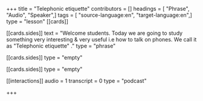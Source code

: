 +++
title = "Telephonic etiquette"
contributors = []
headings = [ "Phrase", "Audio", "Speaker",]
tags = [ "source-language:en", "target-language:en",]
type = "lesson"
[[cards]]

[[cards.sides]]
text = "Welcome students. Today we are going to study something very interesting & very useful  i.e how to talk on phones. We call it as \"Telephonic etiquette\" ."
type = "phrase"

[[cards.sides]]
type = "empty"

[[cards.sides]]
type = "empty"

[[interactions]]
audio = 1
transcript = 0
type = "podcast"

+++
